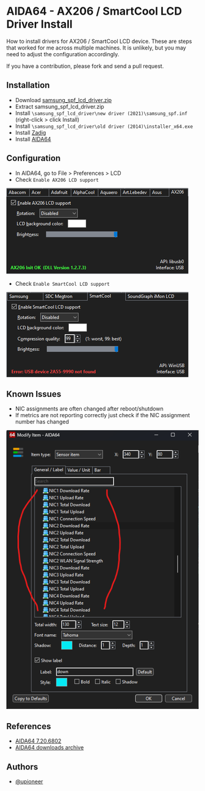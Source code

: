 
# AIDA64 - AX206 / SmartCool LCD Driver Install

How to install drivers for AX206 / SmartCool LCD device. These are steps that worked for me across multiple machines. It is unlikely, but you may need to adjust the configuration accordingly.

If you have a contribution, please fork and send a pull request.
## Installation
- Download [samsung_spf_lcd_driver.zip](https://github.com/upioneer/AIDA64/blob/main/samsung_spf_lcd_driver.zip)
- Extract samsung_spf_lcd_driver.zip
- Install `\samsung_spf_lcd_driver\new driver (2021)\samsung_spf.inf` (right-click > click Install)
- Install `\samsung_spf_lcd_driver\old driver (2014)\installer_x64.exe`
- Install [Zadig](https://github.com/upioneer/AIDA64/blob/main/zadig-2.8.exe)
- Install [AIDA64](https://www.aida64.com/downloads)
## Configuration
- In AIDA64, go to File > Preferences > LCD
- Check `Enable AX206 LCD support`

![screenshot](assets/ax206.png)
- Check `Enable SmartCool LCD support`

![screenshot](assets/smartcool.png)
## Known Issues
- NIC assignments are often changed after reboot/shutdown
- If metrics are not reporting correctly just check if the NIC assignment number has changed

![screenshot](assets/nic.png)
## References

- [AIDA64 7.20.6802](https://www.aida64.com/downloads/ZjNkZTY2ZDQ=)
- [AIDA64 downloads archive](https://www.aida64.com/downloads/archive)

## Authors

- [@upioneer](https://www.github.com/upioneer)
